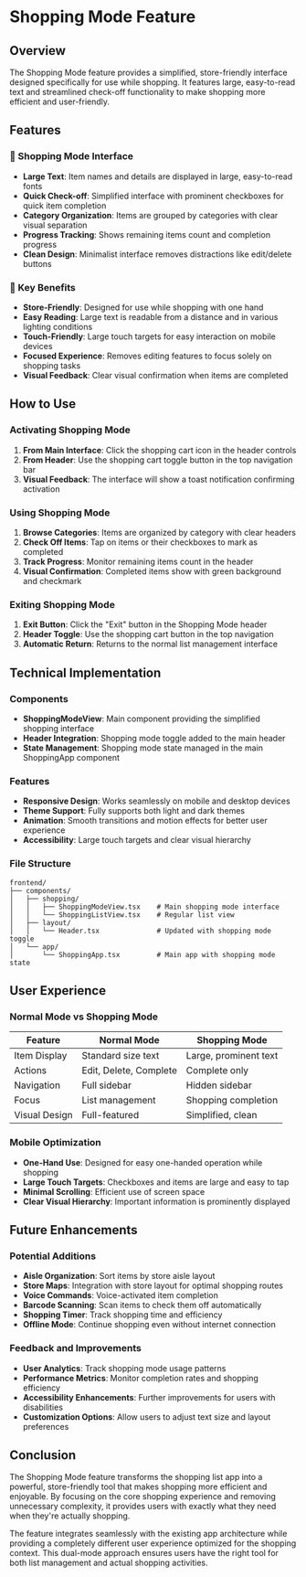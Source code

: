 # Shopping Mode Feature

## Overview

The Shopping Mode feature provides a simplified, store-friendly interface designed specifically for use while shopping. It features large, easy-to-read text and streamlined check-off functionality to make shopping more efficient and user-friendly.

## Features

### 🛒 Shopping Mode Interface
- **Large Text**: Item names and details are displayed in large, easy-to-read fonts
- **Quick Check-off**: Simplified interface with prominent checkboxes for quick item completion
- **Category Organization**: Items are grouped by categories with clear visual separation
- **Progress Tracking**: Shows remaining items count and completion progress
- **Clean Design**: Minimalist interface removes distractions like edit/delete buttons

### 🎯 Key Benefits
- **Store-Friendly**: Designed for use while shopping with one hand
- **Easy Reading**: Large text is readable from a distance and in various lighting conditions
- **Touch-Friendly**: Large touch targets for easy interaction on mobile devices
- **Focused Experience**: Removes editing features to focus solely on shopping tasks
- **Visual Feedback**: Clear visual confirmation when items are completed

## How to Use

### Activating Shopping Mode
1. **From Main Interface**: Click the shopping cart icon in the header controls
2. **From Header**: Use the shopping cart toggle button in the top navigation bar
3. **Visual Feedback**: The interface will show a toast notification confirming activation

### Using Shopping Mode
1. **Browse Categories**: Items are organized by category with clear headers
2. **Check Off Items**: Tap on items or their checkboxes to mark as completed
3. **Track Progress**: Monitor remaining items count in the header
4. **Visual Confirmation**: Completed items show with green background and checkmark

### Exiting Shopping Mode
1. **Exit Button**: Click the "Exit" button in the Shopping Mode header
2. **Header Toggle**: Use the shopping cart button in the top navigation
3. **Automatic Return**: Returns to the normal list management interface

## Technical Implementation

### Components
- **ShoppingModeView**: Main component providing the simplified shopping interface
- **Header Integration**: Shopping mode toggle added to the main header
- **State Management**: Shopping mode state managed in the main ShoppingApp component

### Features
- **Responsive Design**: Works seamlessly on mobile and desktop devices
- **Theme Support**: Fully supports both light and dark themes
- **Animation**: Smooth transitions and motion effects for better user experience
- **Accessibility**: Large touch targets and clear visual hierarchy

### File Structure
```
frontend/
├── components/
│   ├── shopping/
│   │   ├── ShoppingModeView.tsx    # Main shopping mode interface
│   │   └── ShoppingListView.tsx    # Regular list view
│   ├── layout/
│   │   └── Header.tsx              # Updated with shopping mode toggle
│   └── app/
│       └── ShoppingApp.tsx         # Main app with shopping mode state
```

## User Experience

### Normal Mode vs Shopping Mode

| Feature | Normal Mode | Shopping Mode |
|---------|-------------|---------------|
| Item Display | Standard size text | Large, prominent text |
| Actions | Edit, Delete, Complete | Complete only |
| Navigation | Full sidebar | Hidden sidebar |
| Focus | List management | Shopping completion |
| Visual Design | Full-featured | Simplified, clean |

### Mobile Optimization
- **One-Hand Use**: Designed for easy one-handed operation while shopping
- **Large Touch Targets**: Checkboxes and items are large and easy to tap
- **Minimal Scrolling**: Efficient use of screen space
- **Clear Visual Hierarchy**: Important information is prominently displayed

## Future Enhancements

### Potential Additions
- **Aisle Organization**: Sort items by store aisle layout
- **Store Maps**: Integration with store layout for optimal shopping routes
- **Voice Commands**: Voice-activated item completion
- **Barcode Scanning**: Scan items to check them off automatically
- **Shopping Timer**: Track shopping time and efficiency
- **Offline Mode**: Continue shopping even without internet connection

### Feedback and Improvements
- **User Analytics**: Track shopping mode usage patterns
- **Performance Metrics**: Monitor completion rates and shopping efficiency
- **Accessibility Enhancements**: Further improvements for users with disabilities
- **Customization Options**: Allow users to adjust text size and layout preferences

## Conclusion

The Shopping Mode feature transforms the shopping list app into a powerful, store-friendly tool that makes shopping more efficient and enjoyable. By focusing on the core shopping experience and removing unnecessary complexity, it provides users with exactly what they need when they're actually shopping.

The feature integrates seamlessly with the existing app architecture while providing a completely different user experience optimized for the shopping context. This dual-mode approach ensures users have the right tool for both list management and actual shopping activities.